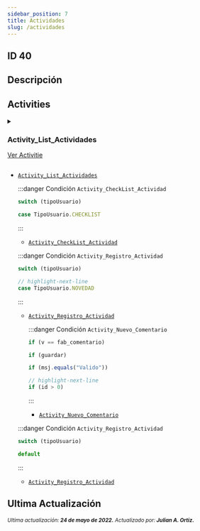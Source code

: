 ```yaml
---
sidebar_position: 7
title: Actividades
slug: /actividades
---
```


## ID 40

## Descripción

## Activities

<details>
<summary>
<div class="title-activitie">

### Activity_List_Actividades
[Ver Activitie](../activities/Activity_List_Actividades.md)
</div>
</summary>

La **```Activity_List_Actividades```** tiene las siguientes activities:
<details>
<summary>
<div class="title-activitie">

#### Activity_CheckList_Actividad
[Ver Activitie](../activities/Activity_CheckList_Actividad.md)
</div>
</summary>

La **```Activity_CheckList_Actividad```** tiene la siguientes condiciones:
```js
switch (tipoUsuario)

case TipoUsuario.CHECKLIST
```
</details>

<details>
<summary>
<div class="title-activitie">

#### Activity_Registro_Actividad
[Ver Activitie](../activities/Activity_Registro_Actividad.md)
</div>
</summary>

La **```Activity_Registro_Actividad```** tiene la siguientes condiciones:
```js
switch (tipoUsuario)

case TipoUsuario.NOVEDAD
```

Así mismo tiene la siguiente activitie:
<details>
<summary>
<div class="title-activitie">

#### Activity_Nuevo_Comentario
[Ver Activitie](../activities/Activity_Nuevo_Comentario.md)
</div>
</summary>

La **```Activity_Nuevo_Comentario```** tiene la siguientes condiciones:
```js
if (v == fab_comentario)

if (guardar)

if (msj.equals("Valido"))

if (id > 0)
```
</details>
</details>

<details>
<summary>
<div class="title-activitie">

#### Activity_Registro_Actividad
[Ver Activitie](../activities/Activity_Registro_Actividad.md)
</div>
</summary>

La **```Activity_Registro_Actividad```** tiene la siguientes condiciones:
```js
switch (tipoUsuario)

default
```
</details>
</details>

- [```Activity_List_Actividades```](./../activities/Activity_List_Actividades.md)

  <!-- Primer Activity dentro de Activity_List_Actividades -->
  :::danger Condición ```Activity_CheckList_Actividad```
  ```js
  switch (tipoUsuario)

  case TipoUsuario.CHECKLIST
  ```
  :::
  - [```Activity_CheckList_Actividad```](./../activities/Activity_CheckList_Actividad.md)

  <!-- Segunda Activity dentro de Activity_List_Actividades -->
  :::danger Condición ```Activity_Registro_Actividad```
  ```js
  switch (tipoUsuario)

  // highlight-next-line
  case TipoUsuario.NOVEDAD
  ```
  :::
  - [```Activity_Registro_Actividad```](./../activities/Activity_Registro_Actividad.md)

    <!-- Primer Activity dentro de Activity_Registro_Actividad -->
    :::danger Condición ```Activity_Nuevo_Comentario```
    ```js
    if (v == fab_comentario)

    if (guardar)

    if (msj.equals("Valido"))

    // highlight-next-line 
    if (id > 0)
    ```
    :::
    - [```Activity_Nuevo_Comentario```](./../activities/Activity_Nuevo_Comentario.md)

  <!-- Tercera Activity dentro de Activity_List_Actividades -->
  :::danger Condición ```Activity_Registro_Actividad```
  ```js
  switch (tipoUsuario)

  default
  ```
  :::
  - [```Activity_Registro_Actividad```](./../activities/Activity_Registro_Actividad.md)

## Ultima Actualización

<div class="ultima-actualizacion">
    <small>
        <i> Ultima actualización:<b> 24 de mayo de 2022.</b></i>
  </small>

  <small>
    <i> Actualizado por:<b> Julian A. Ortiz.</b></i>
  </small>
</div>